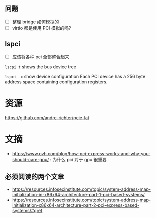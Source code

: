 ## 问题
- [ ] 整理 bridge 如何模拟的
- [ ] virtio 都是使用 PCI 模拟的吗?

## lspci
- [ ] 应该将各种 pci 全部整合起来

`lscpi t` shows the bus device tree

`lspci -x` show device configuration
Each PCI device has a 256 byte address space containing configuration registers.

# 资源
https://github.com/andre-richter/pcie-lat

# 文摘
- https://www.ovh.com/blog/how-pci-express-works-and-why-you-should-care-gpu/ : 为什么 pci 对于 gpu 很重要

## 必须阅读的两个文章
- https://resources.infosecinstitute.com/topic/system-address-map-initialization-in-x86x64-architecture-part-1-pci-based-systems/
- https://resources.infosecinstitute.com/topic/system-address-map-initialization-x86x64-architecture-part-2-pci-express-based-systems/#gref

